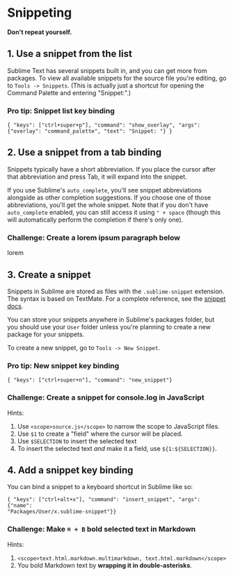 # Snippeting

**Don't repeat yourself.**

## 1. Use a snippet from the list

Sublime Text has several snippets built in, and you can get more from packages.
To view  all available snippets for the source file you're editing, go to `Tools
-> Snippets`. (This is actually  just a shortcut for opening the Command Palette
and entering "Snippet:".)

### Pro tip: Snippet list key binding

    { "keys": ["ctrl+super+p"], "command": "show_overlay", "args": {"overlay": "command_palette", "text": "Snippet: "} }

## 2. Use a snippet from a tab binding

Snippets typically have a short abbreviation. If you place the cursor after
that abbreviation and press Tab, it will expand into the snippet.

If you use Sublime's `auto_complete`, you'll see snippet abbreviations alongside
as other completion suggestions. If you choose one of those abbreviations,
you'll get the whole snippet. Note that if you don't have `auto_complete`
enabled, you can still access it using `⌃ + space` (though this will
automatically perform the completion if there's only one).

### Challenge: Create a lorem ipsum paragraph below

lorem

## 3. Create a snippet

Snippets in Sublime are stored as files with the `.sublime-snippet` extension.
The syntax is based on TextMate. For a complete reference, see the
[snippet docs](http://docs.sublimetext.info/en/latest/reference/snippets.html).

You can store your snippets anywhere in Sublime's packages folder, but you
should use your `User` folder unless you're planning to create a new package
for your snippets.

To create a new snippet, go to `Tools -> New Snippet`.

### Pro tip: New snippet key binding

    { "keys": ["ctrl+super+n"], "command": "new_snippet"}

### Challenge: Create a snippet for console.log in JavaScript

Hints:

1. Use `<scope>source.js</scope>` to narrow the scope to JavaScript files.
2. Use `$1` to create a "field" where the cursor will be placed.
3. Use `$SELECTION` to insert the selected text
4. To insert the selected text *and* make it a field, use `${1:${SELECTION}}`.

## 4. Add a snippet key binding

You can bind a snippet to a keyboard shortcut in Sublime like so:

    { "keys": ["ctrl+alt+x"], "command": "insert_snippet", "args": {"name":
    "Packages/User/x.sublime-snippet"}}

### Challenge: Make `⌘ + B` bold selected text in Markdown

Hints:

1. `<scope>text.html.markdown.multimarkdown, text.html.markdown</scope>`
2. You bold Markdown text by **wrapping it in double-asterisks**.

